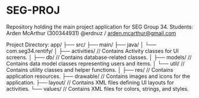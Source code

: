 # SEG-PROJ
Repository holding the main project application for SEG Group 34.
Students:
Arden McArthur (300344931) @erdnuz / arden.mcarthur@gmail.com


Project Directory:
app/
├── src/
    ├── main/
        ├── java/
        │   └── com.seg34.rentify/
        │       ├── activities/ // Contains Activity classes for UI screens.
        │       ├── db/         // Contains database-related classes.
        │       ├── models/     // Contains data model classes representing users and items.
        │       └── util/       // Contains utility classes and helper functions.
        │
        ├── res/                    // Contains application resources.
            ├── drawable/           // Contains images and icons for the application.
            ├── layout/             // Contains XML files defining UI layouts for activities.
            └── values/             // Contains XML files for colors, strings, and styles.


